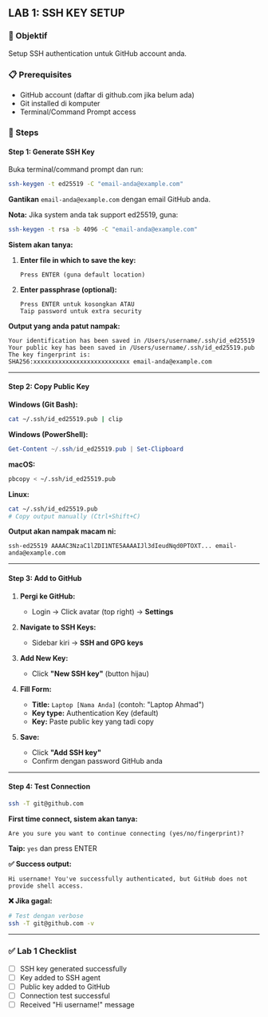 ## LAB 1: SSH KEY SETUP

### 🎯 Objektif
Setup SSH authentication untuk GitHub account anda.

### 📋 Prerequisites
- GitHub account (daftar di github.com jika belum ada)
- Git installed di komputer
- Terminal/Command Prompt access

### 📝 Steps

#### Step 1: Generate SSH Key

Buka terminal/command prompt dan run:

```bash
ssh-keygen -t ed25519 -C "email-anda@example.com"
```

**Gantikan** `email-anda@example.com` dengan email GitHub anda.

**Nota:** Jika system anda tak support ed25519, guna:
```bash
ssh-keygen -t rsa -b 4096 -C "email-anda@example.com"
```

**Sistem akan tanya:**

1. **Enter file in which to save the key:**
   ```
   Press ENTER (guna default location)
   ```

2. **Enter passphrase (optional):**
   ```
   Press ENTER untuk kosongkan ATAU
   Taip password untuk extra security
   ```

**Output yang anda patut nampak:**
```
Your identification has been saved in /Users/username/.ssh/id_ed25519
Your public key has been saved in /Users/username/.ssh/id_ed25519.pub
The key fingerprint is:
SHA256:xxxxxxxxxxxxxxxxxxxxxxxxxxx email-anda@example.com
```

---

#### Step 2: Copy Public Key

**Windows (Git Bash):**
```bash
cat ~/.ssh/id_ed25519.pub | clip
```

**Windows (PowerShell):**
```powershell
Get-Content ~/.ssh/id_ed25519.pub | Set-Clipboard
```

**macOS:**
```bash
pbcopy < ~/.ssh/id_ed25519.pub
```

**Linux:**
```bash
cat ~/.ssh/id_ed25519.pub
# Copy output manually (Ctrl+Shift+C)
```

**Output akan nampak macam ni:**
```
ssh-ed25519 AAAAC3NzaC1lZDI1NTE5AAAAIJl3dIeudNqd0PTOXT... email-anda@example.com
```

---

#### Step 3: Add to GitHub

1. **Pergi ke GitHub:**
   - Login → Click avatar (top right) → **Settings**

2. **Navigate to SSH Keys:**
   - Sidebar kiri → **SSH and GPG keys**

3. **Add New Key:**
   - Click **"New SSH key"** (button hijau)

4. **Fill Form:**
   - **Title:** `Laptop [Nama Anda]` (contoh: "Laptop Ahmad")
   - **Key type:** Authentication Key (default)
   - **Key:** Paste public key yang tadi copy

5. **Save:**
   - Click **"Add SSH key"**
   - Confirm dengan password GitHub anda

---

#### Step 4: Test Connection

```bash
ssh -T git@github.com
```

**First time connect, sistem akan tanya:**
```
Are you sure you want to continue connecting (yes/no/fingerprint)?
```
**Taip:** `yes` dan press ENTER

**✅ Success output:**
```
Hi username! You've successfully authenticated, but GitHub does not provide shell access.
```

**❌ Jika gagal:**
```bash
# Test dengan verbose
ssh -T git@github.com -v
```

---

### ✅ Lab 1 Checklist

- [ ] SSH key generated successfully
- [ ] Key added to SSH agent
- [ ] Public key added to GitHub
- [ ] Connection test successful
- [ ] Received "Hi username!" message
